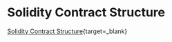 # Solidity Contract Structure

  [Solidity Contract Structure](https://streamable.com/pxxyct){target=_blank}